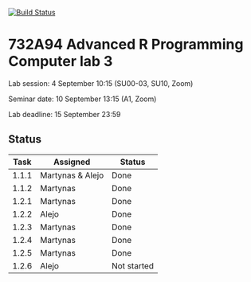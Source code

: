 [![Build Status](https://travis-ci.org/martynas2514/Lab03.svg?branch=master)](https://travis-ci.org/martynas2514/Lab03)

# 732A94 Advanced R Programming Computer lab 3

Lab session: 4 September 10:15 (SU00-03, SU10, Zoom)

Seminar date: 10 September 13:15 (A1, Zoom)

Lab deadline: 15 September 23:59

## Status

Task | Assigned | Status
------------ | --------|-----
1.1.1 | Martynas & Alejo | Done
1.1.2 | Martynas | Done
1.2.1 | Martynas | Done
1.2.2 | Alejo | Done
1.2.3 | Martynas | Done
1.2.4 | Martynas | Done
1.2.5 | Martynas | Done
1.2.6 | Alejo | Not started
